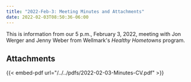 ```yaml
---
title: "2022-Feb-3: Meeting Minutes and Attachments"
date: 2022-02-03T08:50:36-06:00
---
```

This is information from our 5 p.m., February 3, 2022, meeting with Jon Werger and Jenny Weber from Wellmark's _Healthy Hometowns_ program.
 
## Attachments

{{< embed-pdf url="/../../pdfs/2022-02-03-Minutes-CV.pdf" >}}
